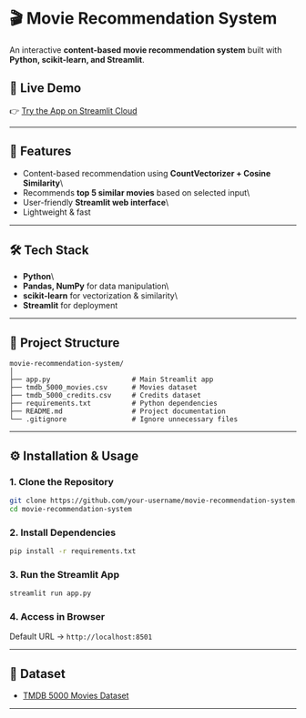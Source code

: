# 🎬 Movie Recommendation System

An interactive **content-based movie recommendation system** built with
**Python, scikit-learn, and Streamlit**.

## 🚀 Live Demo

👉 [Try the App on Streamlit
Cloud](https://smitiron-movie-recommendation-system-deploy-uso2ja.streamlit.app/)

------------------------------------------------------------------------

## 📌 Features

-   Content-based recommendation using **CountVectorizer + Cosine
    Similarity**\
-   Recommends **top 5 similar movies** based on selected input\
-   User-friendly **Streamlit web interface**\
-   Lightweight & fast

------------------------------------------------------------------------

## 🛠️ Tech Stack

-   **Python**\
-   **Pandas, NumPy** for data manipulation\
-   **scikit-learn** for vectorization & similarity\
-   **Streamlit** for deployment

------------------------------------------------------------------------

## 📂 Project Structure

    movie-recommendation-system/
    │
    ├── app.py                    # Main Streamlit app
    ├── tmdb_5000_movies.csv      # Movies dataset
    ├── tmdb_5000_credits.csv     # Credits dataset
    ├── requirements.txt          # Python dependencies
    ├── README.md                 # Project documentation
    └── .gitignore                # Ignore unnecessary files

------------------------------------------------------------------------

## ⚙️ Installation & Usage

### 1. Clone the Repository

``` bash
git clone https://github.com/your-username/movie-recommendation-system.git
cd movie-recommendation-system
```

### 2. Install Dependencies

``` bash
pip install -r requirements.txt
```

### 3. Run the Streamlit App

``` bash
streamlit run app.py
```

### 4. Access in Browser

Default URL → `http://localhost:8501`

------------------------------------------------------------------------

## 📂 Dataset

-   [TMDB 5000 Movies
    Dataset](https://www.kaggle.com/datasets/tmdb/tmdb-movie-metadata)

------------------------------------------------------------------------
